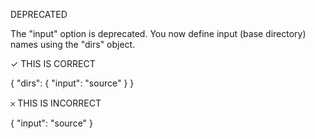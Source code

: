 DEPRECATED

The "input" option is deprecated. You now define input (base directory) names using the "dirs" object.

✓ THIS IS CORRECT

{
  "dirs": {
    "input": "source"
  }
}

𐄂 THIS IS INCORRECT

{
  "input": "source"
}